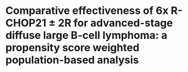 # Comparative effectiveness of 6x R-CHOP21 ± 2R for advanced-stage diffuse large B-cell lymphoma: a propensity score weighted population-based analysis 
